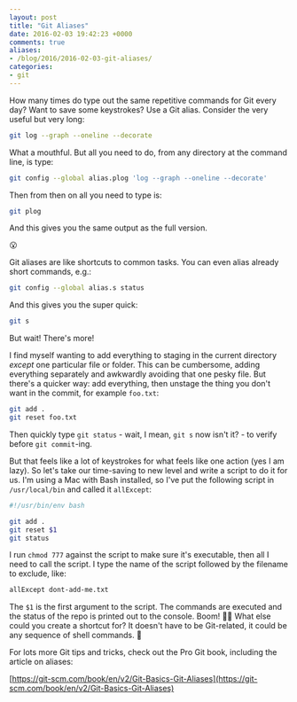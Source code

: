 ```yaml
---
layout: post
title: "Git Aliases"
date: 2016-02-03 19:42:23 +0000
comments: true
aliases:
- /blog/2016/2016-02-03-git-aliases/
categories:
- git
---
```

How many times do type out the same repetitive commands for Git every day? Want to save some keystrokes? Use a Git alias. Consider the very useful but very long:

```bash
git log --graph --oneline --decorate
```

What a mouthful. But all you need to do, from any directory at the command line, is type:

```bash
git config --global alias.plog 'log --graph --oneline --decorate'
```

Then from then on all you need to type is:

```bash
git plog
```

And this gives you the same output as the full version.

😮

Git aliases are like shortcuts to common tasks. You can even alias already short commands, e.g.:

```bash
git config --global alias.s status
```

And this gives you the super quick:

```bash
git s
```

But wait! There's more!

I find myself wanting to add everything to staging in the current directory _except_ one particular file or folder. This can be cumbersome, adding everything separately and awkwardly avoiding that one pesky file. But there's a quicker way: add everything, then unstage the thing you don't want in the commit, for example `foo.txt`:

```bash
git add .
git reset foo.txt
```

Then quickly type `git status` - wait, I mean, `git s` now isn't it? - to verify before `git commit`-ing.

But that feels like a lot of keystrokes for what feels like one action (yes I am lazy). So let's take our time-saving to new level and write a script to do it for us. I'm using a Mac with Bash installed, so I've put the following script in `/usr/local/bin` and called it `allExcept`:

```bash
#!/usr/bin/env bash

git add .
git reset $1
git status
```

I run `chmod 777` against the script to make sure it's executable, then all I need to call the script. I type the name of the script followed by the filename to exclude, like:

```bash
allExcept dont-add-me.txt
```

The `$1` is the first argument to the script. The commands are executed and the status of the repo is printed out to the console. Boom! 👊💥 What else could you create a shortcut for? It doesn't have to be Git-related, it could be any sequence of shell commands. 🐚

For lots more Git tips and tricks, check out the Pro Git book, including the article on aliases:

[https://git-scm.com/book/en/v2/Git-Basics-Git-Aliases](https://git-scm.com/book/en/v2/Git-Basics-Git-Aliases)
